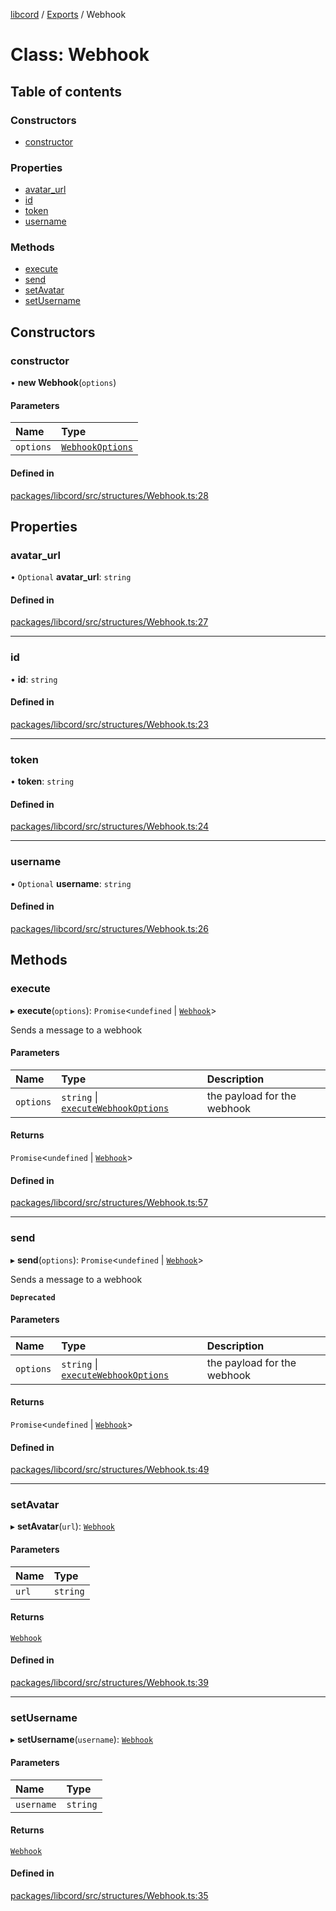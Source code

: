 [libcord](../README.md) / [Exports](../modules.md) / Webhook

# Class: Webhook

## Table of contents

### Constructors

- [constructor](Webhook.md#constructor)

### Properties

- [avatar\_url](Webhook.md#avatar_url)
- [id](Webhook.md#id)
- [token](Webhook.md#token)
- [username](Webhook.md#username)

### Methods

- [execute](Webhook.md#execute)
- [send](Webhook.md#send)
- [setAvatar](Webhook.md#setavatar)
- [setUsername](Webhook.md#setusername)

## Constructors

### constructor

• **new Webhook**(`options`)

#### Parameters

| Name | Type |
| :------ | :------ |
| `options` | [`WebhookOptions`](../interfaces/WebhookOptions.md) |

#### Defined in

[packages/libcord/src/structures/Webhook.ts:28](https://github.com/Libcord/libcord/blob/f9964b8/packages/libcord/src/structures/Webhook.ts#L28)

## Properties

### avatar\_url

• `Optional` **avatar\_url**: `string`

#### Defined in

[packages/libcord/src/structures/Webhook.ts:27](https://github.com/Libcord/libcord/blob/f9964b8/packages/libcord/src/structures/Webhook.ts#L27)

___

### id

• **id**: `string`

#### Defined in

[packages/libcord/src/structures/Webhook.ts:23](https://github.com/Libcord/libcord/blob/f9964b8/packages/libcord/src/structures/Webhook.ts#L23)

___

### token

• **token**: `string`

#### Defined in

[packages/libcord/src/structures/Webhook.ts:24](https://github.com/Libcord/libcord/blob/f9964b8/packages/libcord/src/structures/Webhook.ts#L24)

___

### username

• `Optional` **username**: `string`

#### Defined in

[packages/libcord/src/structures/Webhook.ts:26](https://github.com/Libcord/libcord/blob/f9964b8/packages/libcord/src/structures/Webhook.ts#L26)

## Methods

### execute

▸ **execute**(`options`): `Promise`<`undefined` \| [`Webhook`](Webhook.md)\>

Sends a message to a webhook

#### Parameters

| Name | Type | Description |
| :------ | :------ | :------ |
| `options` | `string` \| [`executeWebhookOptions`](../interfaces/executeWebhookOptions.md) | the payload for the webhook |

#### Returns

`Promise`<`undefined` \| [`Webhook`](Webhook.md)\>

#### Defined in

[packages/libcord/src/structures/Webhook.ts:57](https://github.com/Libcord/libcord/blob/f9964b8/packages/libcord/src/structures/Webhook.ts#L57)

___

### send

▸ **send**(`options`): `Promise`<`undefined` \| [`Webhook`](Webhook.md)\>

Sends a message to a webhook

**`Deprecated`**

#### Parameters

| Name | Type | Description |
| :------ | :------ | :------ |
| `options` | `string` \| [`executeWebhookOptions`](../interfaces/executeWebhookOptions.md) | the payload for the webhook |

#### Returns

`Promise`<`undefined` \| [`Webhook`](Webhook.md)\>

#### Defined in

[packages/libcord/src/structures/Webhook.ts:49](https://github.com/Libcord/libcord/blob/f9964b8/packages/libcord/src/structures/Webhook.ts#L49)

___

### setAvatar

▸ **setAvatar**(`url`): [`Webhook`](Webhook.md)

#### Parameters

| Name | Type |
| :------ | :------ |
| `url` | `string` |

#### Returns

[`Webhook`](Webhook.md)

#### Defined in

[packages/libcord/src/structures/Webhook.ts:39](https://github.com/Libcord/libcord/blob/f9964b8/packages/libcord/src/structures/Webhook.ts#L39)

___

### setUsername

▸ **setUsername**(`username`): [`Webhook`](Webhook.md)

#### Parameters

| Name | Type |
| :------ | :------ |
| `username` | `string` |

#### Returns

[`Webhook`](Webhook.md)

#### Defined in

[packages/libcord/src/structures/Webhook.ts:35](https://github.com/Libcord/libcord/blob/f9964b8/packages/libcord/src/structures/Webhook.ts#L35)
